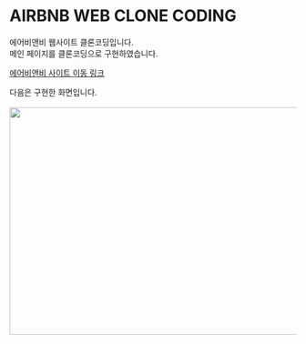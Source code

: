 # AIRBNB WEB CLONE CODING

에어비앤비 웹사이트 클론코딩입니다.  
메인 페이지를 클론코딩으로 구현하였습니다. 

[에어비앤비 사이트 이동 링크](https://lustrous-haupia-728be3.netlify.app/ "누르면 사이트 이동!")

다음은 구현한 화면입니다. <br> <br>
<img src="screenshot.png"  width="1200" height="400"> <br>
